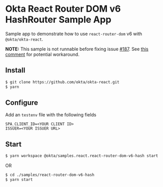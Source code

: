 # Okta React Router DOM v6 HashRouter Sample App

Sample app to demonstrate how to use `react-router-dom` v6 with `@okta/okta-react`.

**NOTE:** This sample is not runnable before fixing issue [#187](https://github.com/okta/okta-react/issues/187). See [this comment](https://github.com/okta/okta-react/issues/187#issuecomment-1043059092) for potential workaround.

## Install
```bash
$ git clone https://github.com/okta/okta-react.git
$ yarn
```

## Configure
Add an `testenv` file with the following fields
```
SPA_CLIENT_ID=<YOUR CLIENT ID>
ISSUER=<YOUR ISSUER URL>
```

## Start
```bash
$ yarn workspace @okta/samples.react.react-router-dom-v6-hash start
```
OR
```bash
$ cd ./samples/react-router-dom-v6-hash
$ yarn start
```
